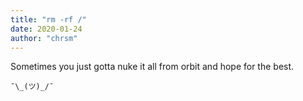 ```yaml
---
title: "rm -rf /"
date: 2020-01-24
author: "chrsm"
---
```


Sometimes you just gotta nuke it all from orbit and hope for the best.

    ¯\_(ツ)_/¯
